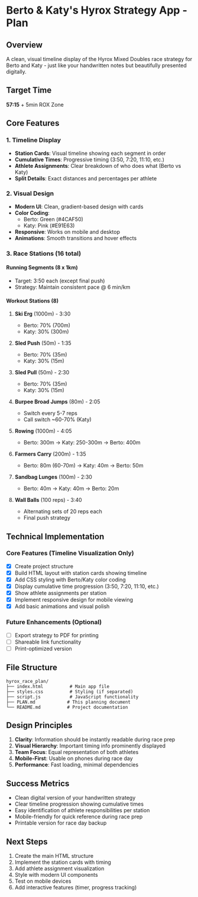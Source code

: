 # Berto & Katy's Hyrox Strategy App - Plan

## Overview
A clean, visual timeline display of the Hyrox Mixed Doubles race strategy for Berto and Katy - just like your handwritten notes but beautifully presented digitally.

## Target Time
**57:15** + 5min ROX Zone

## Core Features

### 1. Timeline Display
- **Station Cards**: Visual timeline showing each segment in order
- **Cumulative Times**: Progressive timing (3:50, 7:20, 11:10, etc.)
- **Athlete Assignments**: Clear breakdown of who does what (Berto vs Katy)
- **Split Details**: Exact distances and percentages per athlete

### 2. Visual Design
- **Modern UI**: Clean, gradient-based design with cards
- **Color Coding**: 
  - Berto: Green (#4CAF50)
  - Katy: Pink (#E91E63)
- **Responsive**: Works on mobile and desktop
- **Animations**: Smooth transitions and hover effects

### 3. Race Stations (16 total)

#### Running Segments (8 x 1km)
- Target: 3:50 each (except final push)
- Strategy: Maintain consistent pace @ 6 min/km

#### Workout Stations (8)
1. **Ski Erg** (1000m) - 3:30
   - Berto: 70% (700m)
   - Katy: 30% (300m)

2. **Sled Push** (50m) - 1:35
   - Berto: 70% (35m)
   - Katy: 30% (15m)

3. **Sled Pull** (50m) - 2:30
   - Berto: 70% (35m)
   - Katy: 30% (15m)

4. **Burpee Broad Jumps** (80m) - 2:05
   - Switch every 5-7 reps
   - Call switch ~60-70% (Katy)

5. **Rowing** (1000m) - 4:05
   - Berto: 300m → Katy: 250-300m → Berto: 400m

6. **Farmers Carry** (200m) - 1:35
   - Berto: 80m (60-70m) → Katy: 40m → Berto: 50m

7. **Sandbag Lunges** (100m) - 2:30
   - Berto: 40m → Katy: 40m → Berto: 20m

8. **Wall Balls** (100 reps) - 3:40
   - Alternating sets of 20 reps each
   - Final push strategy

## Technical Implementation

### Core Features (Timeline Visualization Only)
- [x] Create project structure
- [x] Build HTML layout with station cards showing timeline
- [x] Add CSS styling with Berto/Katy color coding
- [x] Display cumulative time progression (3:50, 7:20, 11:10, etc.)
- [x] Show athlete assignments per station
- [x] Implement responsive design for mobile viewing
- [x] Add basic animations and visual polish

### Future Enhancements (Optional)
- [ ] Export strategy to PDF for printing
- [ ] Shareable link functionality
- [ ] Print-optimized version

## File Structure
```
hyrox_race_plan/
├── index.html          # Main app file
├── styles.css          # Styling (if separated)
├── script.js           # JavaScript functionality
├── PLAN.md            # This planning document
└── README.md          # Project documentation
```

## Design Principles
1. **Clarity**: Information should be instantly readable during race prep
2. **Visual Hierarchy**: Important timing info prominently displayed
3. **Team Focus**: Equal representation of both athletes
4. **Mobile-First**: Usable on phones during race day
5. **Performance**: Fast loading, minimal dependencies

## Success Metrics
- Clean digital version of your handwritten strategy
- Clear timeline progression showing cumulative times
- Easy identification of athlete responsibilities per station
- Mobile-friendly for quick reference during race prep
- Printable version for race day backup

## Next Steps
1. Create the main HTML structure
2. Implement the station cards with timing
3. Add athlete assignment visualization
4. Style with modern UI components
5. Test on mobile devices
6. Add interactive features (timer, progress tracking)
